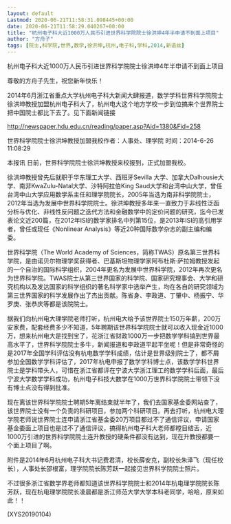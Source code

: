 ```yaml
---
layout: default
Lastmod: 2020-06-21T11:58:31.098445+00:00
date: 2020-06-21T11:58:29.040267+00:00
title: "杭州电子科大近1000万人民币引进世界科学院院士徐洪坤4年半申请不到面上项目"
author: "方舟子"
tags: [院士,科学院,世界,数学,徐洪坤,杭州,电子科,学科,2014,新语丝]
---
```


杭州电子科大近1000万人民币引进世界科学院院士徐洪坤4年半申请不到面上项目

尊敬的方舟子先生，祝您新年快乐！

2014年6月浙江省重点大学杭州电子科大新闻大肆报道，数学学科世界科学院院士徐洪坤教授加盟杭州电子科大了，杭州电大这个地方学校一步到位搞来个世界院士把中国院士都比下去了。见下面新闻链接

http://newspaper.hdu.edu.cn/reading/paper.asp?Aid=1380&Fid=258

世界科学院院士徐洪坤教授加盟我校作者：人事处、理学院   时间：2014-6-26 11:08:29

本报讯  日前，世界科学院院士徐洪坤教授来校报到，正式加盟我校。

徐洪坤教授曾先后就职于华东理工大学、西班牙Sevilla 大学、加拿大Dalhousie大学、南非KwaZulu-Natal大学、沙特阿拉伯King Saud大学和台湾中山大学，曾任台湾中山大学应用数学系主任和理学院院长，2005年当选为南非科学院院士，2012年当选为发展中世界科学院院士。徐洪坤教授多年来一直致力于非线性泛函分析与优化、非线性反问题之迭代方法和金融数学中的定价问题的研究，迄今已发表论文近200篇，在2012年ISI的数学家排名中列第15位，是2013年ISI的高引用学者，曾任或现任《Nonlinear Analysis》等近20种国际数学杂志的副主编和编委。

世界科学院（The World Academy of Sciences，简称TWAS）原名第三世界科学院，是由诺贝尔物理学奖获得者、巴基斯坦物理学家阿布杜斯·萨拉姆教授发起的一个自治的国际科学组织，2004年更名为发展中世界科学院，2012年再次更名为世界科学院。TWAS院士从第三世界国家的科学院、国家研究理事会、大学和研究机构以及发达国家的科学组织的著名科学家中选举产生，均在各自的研究领域为第三世界国家的科学发展作出了杰出贡献。陈省身、李政道、丁肇中、杨振宁、华罗庚、张恭庆等都是该院院士。

据我们向杭州电大理学院老师打听，杭州电大给予该世界院士150万年薪，200万安家费，配套经费多少不知道，5年聘期该世界科学院院士就可以收入现金近1000万，想来杭州电大是找到宝了，花浙江省财政1000万一步把数学学科搞到世界最高水平了，世界科学院院士多牛，新闻报道和李政道平起平坐呢！但是非常奇怪的是2017年全国学科评估没有杭电数学学科成绩，估计是世界级别院士了，都不屑参加全国数学学科评估了，2017年杭电申报了数学学科博士点，该数学学科世界院士是学科带头人，可惜在浙江省都评在宁波大学浙江理工的数学学科后面，最后宁波大学数学学科成功，杭州电子科技大数学在1000万世界科学院院士带领下没有博士点没有得到批准。

现在离该世界科学院院士聘期5年离结束就半年了，我们去国家基金委网站查了，该世界院士没有一个负责的科研项目，参加两个科研项目。再去打听，杭州电大理学院老师说世界院士连申请浙江省基金委20万项目都过不了通信评议，申请国家基金委面上项目也是过不了通信评议，搞得杭州电子科大老师都瞠目结舌，近1000万引进的世界科学院院士连升教授的硬条件都没有达到，现在升教授都要一个面上项目了啊。

附件是2014年6月杭州电子科大书记费君清，校长薛安克，副校长朱泽飞（现任校长），人事处长邵根富，理学院院长陈芳跃一起接见世界科学院院士照片。

不过很多浙江省数学界老师都知道该世界科学院院士和2014年杭电理学院院长陈芳跃，现在杭电理学院院长凌晨都是浙江师范大学大学本科老同学，哈哈，原来如此！！

(XYS20190104)

